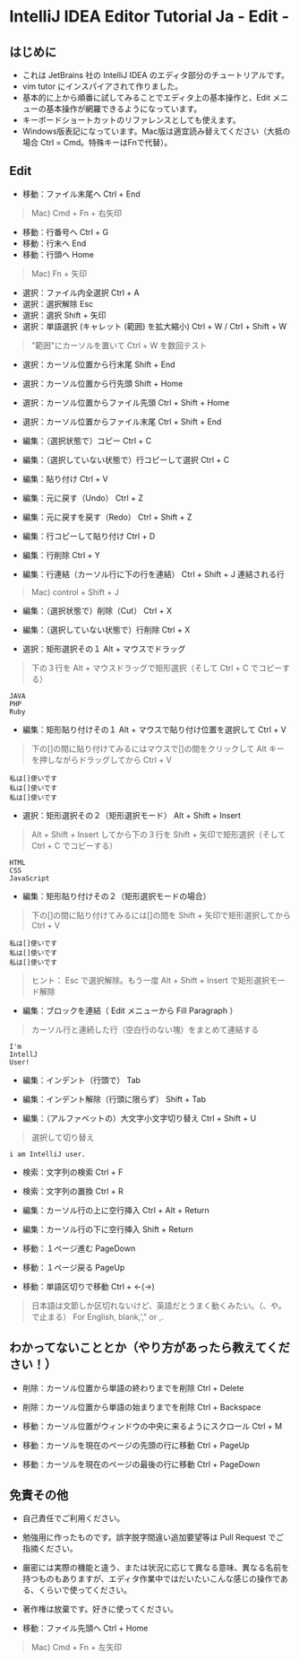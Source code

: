# IntelliJ IDEA Editor Tutorial Ja - Edit -

## はじめに

* これは JetBrains 社の IntelliJ IDEA のエディタ部分のチュートリアルです。
* vim tutor にインスパイアされて作りました。
* 基本的に上から順番に試してみることでエディタ上の基本操作と、Edit メニューの基本操作が網羅できるようになっています。
* キーボードショートカットのリファレンスとしても使えます。
* Windows版表記になっています。Mac版は適宜読み替えてください（大抵の場合 Ctrl = Cmd。特殊キーはFnで代替）。

## Edit

* 移動：ファイル末尾へ Ctrl + End

> Mac) Cmd + Fn + 右矢印

* 移動：行番号へ Ctrl + G
* 移動：行末へ End
* 移動：行頭へ Home

> Mac) Fn + 矢印

* 選択：ファイル内全選択 Ctrl + A
* 選択：選択解除 Esc
* 選択：選択 Shift + 矢印
* 選択：単語選択 (キャレット (範囲) を拡大縮小) Ctrl + W / Ctrl + Shift + W

> "範囲"にカーソルを置いて Ctrl + W を数回テスト

* 選択：カーソル位置から行末尾 Shift + End
* 選択：カーソル位置から行先頭 Shift + Home
* 選択：カーソル位置からファイル先頭 Ctrl + Shift + Home
* 選択：カーソル位置からファイル末尾 Ctrl + Shift + End

* 編集：（選択状態で）コピー Ctrl + C
* 編集：（選択していない状態で）行コピーして選択 Ctrl + C

* 編集：貼り付け Ctrl + V

* 編集：元に戻す（Undo） Ctrl + Z
* 編集：元に戻すを戻す（Redo） Ctrl + Shift + Z

* 編集：行コピーして貼り付け Ctrl + D
* 編集：行削除 Ctrl + Y

* 編集：行連結（カーソル行に下の行を連結） Ctrl + Shift + J
    連結される行

> Mac) control + Shift + J

* 編集：（選択状態で）削除（Cut） Ctrl + X
* 編集：（選択していない状態で）行削除 Ctrl + X

* 選択：矩形選択その１ Alt + マウスでドラッグ

> 下の３行を Alt + マウスドラッグで矩形選択（そして Ctrl + C でコピーする）

    JAVA
    PHP
    Ruby

* 編集：矩形貼り付けその１ Alt + マウスで貼り付け位置を選択して Ctrl + V

> 下の[]の間に貼り付けてみるにはマウスで[]の間をクリックして Alt キーを押しながらドラッグしてから Ctrl + V

    私は[]使いです
    私は[]使いです
    私は[]使いです

* 選択：矩形選択その２（矩形選択モード） Alt + Shift + Insert

> Alt + Shift + Insert してから下の３行を Shift + 矢印で矩形選択（そして Ctrl + C でコピーする）

    HTML
    CSS
    JavaScript

* 編集：矩形貼り付けその２（矩形選択モードの場合）

> 下の[]の間に貼り付けてみるには[]の間を Shift + 矢印で矩形選択してから Ctrl + V

    私は[]使いです
    私は[]使いです
    私は[]使いです

> ヒント： Esc で選択解除。もう一度 Alt + Shift + Insert で矩形選択モード解除

* 編集：ブロックを連結（ Edit メニューから Fill Paragraph ）

> カーソル行と連続した行（空白行のない塊）をまとめて連結する

    I'm
    IntellJ
    User!

* 編集：インデント（行頭で） Tab
* 編集：インデント解除（行頭に限らず） Shift + Tab

* 編集：（アルファベットの）大文字小文字切り替え Ctrl + Shift + U

> 選択して切り替え

    i am IntelliJ user.

* 検索：文字列の検索 Ctrl + F
* 検索：文字列の置換 Ctrl + R

* 編集：カーソル行の上に空行挿入 Ctrl + Alt + Return
* 編集：カーソル行の下に空行挿入 Shift + Return

* 移動：１ページ進む PageDown
* 移動：１ページ戻る PageUp

* 移動：単語区切りで移動 Ctrl + ←(→)

> 日本語は文節しか区切れないけど、英語だとうまく動くみたい。（、や。で止まる）
> For English, blank,'," or ,.


## わかってないこととか（やり方があったら教えてください！）


* 削除：カーソル位置から単語の終わりまでを削除 Ctrl + Delete
* 削除：カーソル位置から単語の始まりまでを削除 Ctrl + Backspace

* 移動：カーソル位置がウィンドウの中央に来るようにスクロール Ctrl + M
* 移動：カーソルを現在のページの先頭の行に移動 Ctrl + PageUp
* 移動：カーソルを現在のページの最後の行に移動 Ctrl + PageDown


## 免責その他

* 自己責任でご利用ください。
* 勉強用に作ったものです。誤字脱字間違い追加要望等は Pull Request でご指摘ください。
* 厳密には実際の機能と違う、または状況に応じて異なる意味、異なる名前を持つものもありますが、エディタ作業中ではだいたいこんな感じの操作である、くらいで使ってください。
* 著作権は放棄です。好きに使ってください。


* 移動：ファイル先頭へ Ctrl + Home

> Mac) Cmd + Fn + 左矢印
